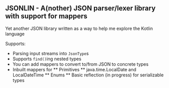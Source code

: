 ## JSONLIN - A(nother) JSON parser/lexer library with support for mappers

Yet another JSON library written as a way to help me explore the Kotlin language

Supports:
* Parsing input streams into <code>JsonType</code>s
* Supports <code>find()</code>ing nested types
* You can add mappers to convert to/from JSON to concrete types
* Inbuilt mappers for
** Primitives
** java.time.LocalDate and LocalDateTime
** Enums
** Basic reflection (in progress) for serializable types
